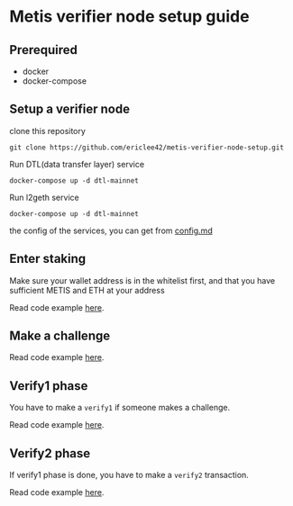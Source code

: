 # Metis verifier node setup guide

## Prerequired

- docker
- docker-compose

## Setup a verifier node

clone this repository

```
git clone https://github.com/ericlee42/metis-verifier-node-setup.git
```

Run DTL(data transfer layer) service

```
docker-compose up -d dtl-mainnet
```

Run l2geth service

```
docker-compose up -d dtl-mainnet
```

the config of the services, you can get from [config.md](./CONFIG.md)

## Enter staking

Make sure your wallet address is in the whitelist first, and that you have sufficient METIS and ETH at your address

Read code example [here](https://github.com/ericlee42/metis-verifier-node-setup/blob/main/src/index.ts#L33-L48).

## Make a challenge

Read code example [here](https://github.com/ericlee42/metis-verifier-node-setup/blob/main/src/index.ts#L33-L48).

## Verify1 phase

You have to make a `verify1` if someone makes a challenge.

Read code example [here](https://github.com/ericlee42/metis-verifier-node-setup/blob/main/src/index.ts#L83-L104).

## Verify2 phase

If verify1 phase is done, you have to make a `verify2` transaction.

Read code example [here](https://github.com/ericlee42/metis-verifier-node-setup/blob/main/src/index.ts#L106-L115).

